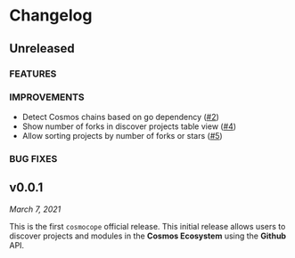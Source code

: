 # Changelog

## Unreleased

### FEATURES


### IMPROVEMENTS

- Detect Cosmos chains based on go dependency ([#2])
- Show number of forks in discover projects table view ([#4])
- Allow sorting projects by number of forks or stars ([#5])

### BUG FIXES

[#2]: https://github.com/andynog/cosmocope/issues/2
[#4]: https://github.com/andynog/cosmocope/issues/4
[#5]: https://github.com/andynog/cosmocope/issues/5

## v0.0.1
*March 7, 2021*

This is the first `cosmocope` official release. This initial release allows users to discover projects and modules in the __Cosmos Ecosystem__ using the __Github__ API.
